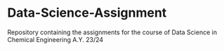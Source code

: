 # Data-Science-Assignment
Repository containing the assignments for the course of Data Science in Chemical Engineering A.Y. 23/24
